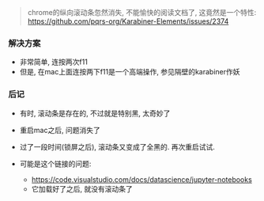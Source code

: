 > chrome的纵向滚动条忽然消失, 不能愉快的阅读文档了, 这竟然是一个特性: https://github.com/pqrs-org/Karabiner-Elements/issues/2374

### 解决方案

- 非常简单, 连按两次f11
- 但是, 在mac上面连按两下f11是一个高端操作, 参见隔壁的karabiner作妖

### 后记

- 有时, 滚动条是存在的, 不过就是特别黑, 太奇妙了

- 重启mac之后, 问题消失了
- 过了一段时间(锁屏之后), 滚动条又变成了全黑的. 再次重启试试.
- 可能是这个链接的问题: 
  - https://code.visualstudio.com/docs/datascience/jupyter-notebooks
  - 它加载好了之后, 就没有滚动条了


